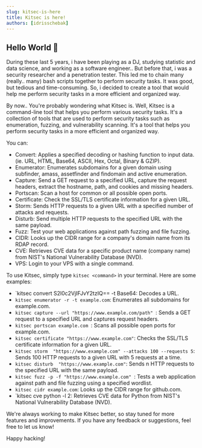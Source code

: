 ```yaml
---
slug: kitsec-is-here
title: Kitsec is here!
authors: [idrisschebak]
---
```


## Hello World 👋

During these last 5 years, i have been playing as a DJ, studying statistic and data science, and working as a software engineer..
But before that, i was a security researcher and a penetration tester. This led me to chain many (really.. many) bash scripts together to perform security tasks.
It was good, but tedious and time-consuming. So, i decided to create a tool that would help me perform security tasks in a more efficient and organized way.

By now.. You're probably wondering what Kitsec is. Well, Kitsec is a command-line tool that helps you perform various security tasks. 
It's a collection of tools that are used to perform security tasks such as enumeration, fuzzing, and vulnerability scanning. 
It's a tool that helps you perform security tasks in a more efficient and organized way.

You can: 
- Convert: Applies a specified decoding or hashing function to input data. (ie. URL, HTML, Base64, ASCII, Hex, Octal, Binary & GZIP).
- Enumerator: Enumerates subdomains for a given domain using subfinder, amass, assetfinder and findomain and active enumeration.
- Capture: Send a GET request to a specified URL, capture the request headers, extract the hostname, path, and cookies and missing headers.
- Portscan: Scan a host for common or all possible open ports.
- Certificate: Check the SSL/TLS certificate information for a given URL.
- Storm: Sends HTTP requests to a given URL with a specified number of attacks and requests.
- Disturb: Send multiple HTTP requests to the specified URL with the same payload.
- Fuzz: Test your web applications against path fuzzing and file fuzzing.
- CIDR: Looks up the CIDR range for a company's domain name from its RDAP record.
- CVE: Retrieves CVE data for a specific product name (company name) from NIST's National Vulnerability Database (NVD).
- VPS: Login to your VPS with a single command.

To use Kitsec, simply type `kitsec <command>` in your terminal. Here are some examples:

- `kitsec convert S2l0c2VjIFJvY2tzIQ== -t Base64: Decodes a URL.
- `kitsec enumerator -r -t example.com`: Enumerates all subdomains for example.com.
- `kitsec capture --url "https://www.example.com/path" `: Sends a GET request to a specified URL and captures request headers.
- `kitsec portscan example.com `: Scans all possible open ports for example.com.
- `kitsec certificate "https://www.example.com"`: Checks the SSL/TLS certificate information for a given URL.
- `kitsec storm  "https://www.example.com" --attacks 100 --requests 5`: Sends 100 HTTP requests to a given URL with 5 requests at a time.
- `kitsec disturb  "https://www.example.com"`: Sends n HTTP requests to the specified URL with the same payload.
- `kitsec fuzz -p -f "https://www.example.com" `: Tests a web application against path and file fuzzing using a specified wordlist.
- `kitsec cidr example.com`: Looks up the CIDR range for github.com.
- `kitsec cve python -l 2: Retrieves CVE data for Python from NIST's National Vulnerability Database (NVD).

We're always working to make Kitsec better, so stay tuned for more features and improvements. If you have any feedback or suggestions, feel free to let us know!

Happy hacking!
